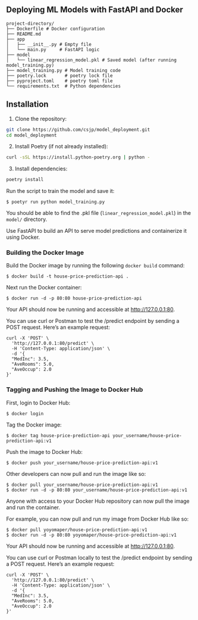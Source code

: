 ## Deploying ML Models with FastAPI and Docker

```
project-directory/
├── Dockerfile # Docker configuration
├── README.md
├── app
│   ├── __init__.py # Empty file
│   └── main.py     # FastAPI logic
├── model
│   └── linear_regression_model.pkl # Saved model (after running model_training.py)
├── model_training.py # Model training code
├── poetry.lock       # poetry lock file 
├── pyproject.toml    # poetry toml file
└── requirements.txt  # Python dependencies
```
## Installation

1. Clone the repository:

```bash
git clone https://github.com/csjp/model_deployment.git
cd model_deployment
```

2. Install Poetry (if not already installed):

```bash
curl -sSL https://install.python-poetry.org | python -
```

3. Install dependencies:

```bash
poetry install
```

Run the script to train the model and save it:

```
$ poetyr run python model_training.py
```

You should be able to find the .pkl file (`linear_regression_model.pkl`) in the `model/` directory.

Use FastAPI to build an API to serve model predictions and containerize it using Docker.

### Building the Docker Image 

Build the Docker image by running the following `docker build` command:

```
$ docker build -t house-price-prediction-api .
```

Next run the Docker container:

```
$ docker run -d -p 80:80 house-price-prediction-api
```

Your API should now be running and accessible at http://127.0.0.1:80.

You can use curl or Postman to test the /predict endpoint by sending a POST request. Here’s an example request:
```
curl -X 'POST' \
  'http://127.0.0.1:80/predict' \
  -H 'Content-Type: application/json' \
  -d '{
  "MedInc": 3.5,
  "AveRooms": 5.0,
  "AveOccup": 2.0
}'
```

### Tagging and Pushing the Image to Docker Hub

First, login to Docker Hub:

```
$ docker login
```

Tag the Docker image:

```
$ docker tag house-price-prediction-api your_username/house-price-prediction-api:v1
```

Push the image to Docker Hub:

```
$ docker push your_username/house-price-prediction-api:v1
```

Other developers can now pull and run the image like so: 

```
$ docker pull your_username/house-price-prediction-api:v1
$ docker run -d -p 80:80 your_username/house-price-prediction-api:v1
```

Anyone with access to your Docker Hub repository can now pull the image and run the container.

For example, you can now pull and run my image from Docker Hub like so: 

```
$ docker pull yoyomaper/house-price-prediction-api:v1
$ docker run -d -p 80:80 yoyomaper/house-price-prediction-api:v1
```

Your API should now be running and accessible at http://127.0.0.1:80.

You can use curl or Postman locally to test the /predict endpoint by sending a POST request. Here’s an example request:
```
curl -X 'POST' \
  'http://127.0.0.1:80/predict' \
  -H 'Content-Type: application/json' \
  -d '{
  "MedInc": 3.5,
  "AveRooms": 5.0,
  "AveOccup": 2.0
}'
```




